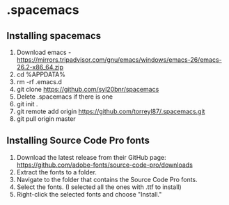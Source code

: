 # .spacemacs

## Installing spacemacs

1. Download emacs - https://mirrors.tripadvisor.com/gnu/emacs/windows/emacs-26/emacs-26.2-x86_64.zip
2. cd %APPDATA%
3. rm -rf .emacs.d
4. git clone https://github.com/syl20bnr/spacemacs 
6. Delete .spacemacs if there is one
7. git init .
8. git remote add origin https://github.com/torreyl87/.spacemacs.git
9. git pull origin master

## Installing Source Code Pro fonts
1. Download the latest release from their GitHub page: https://github.com/adobe-fonts/source-code-pro/downloads
2. Extract the fonts to a folder.
3. Navigate to the folder that contains the Source Code Pro fonts.
4. Select the fonts. (I selected all the ones with .ttf to install)
5. Right-click the selected fonts and choose "Install."
